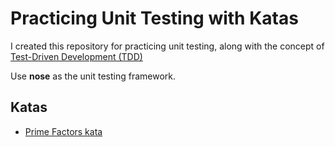# Practicing Unit Testing with Katas

I created this repository for practicing unit testing, along with the concept of
[Test-Driven Development (TDD)](https://en.wikipedia.org/wiki/Test-driven_development)

Use **nose** as the unit testing framework.

## Katas
* [Prime Factors kata](http://butunclebob.com/ArticleS.UncleBob.ThePrimeFactorsKata)